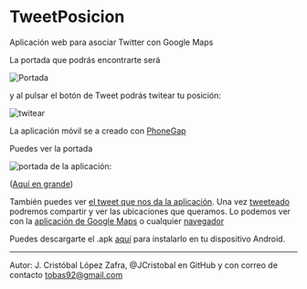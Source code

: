 # TweetPosicion
Aplicación web para asociar Twitter con Google Maps

La portada que podrás encontrarte será

![Portada](http://i.imgur.com/f1CrmFn.png)


y al pulsar el botón de Tweet podrás twitear tu posición:

![twitear](http://i.imgur.com/pNQA8a8.png)


La aplicación móvil se a creado con [PhoneGap](https://build.phonegap.com)

Puedes ver la portada 

![portada de la aplicación:](http://i.imgur.com/sGedqPe.png)

([Aquí en grande](http://i.imgur.com/2dBebLX.png))

También puedes ver [el tweet que nos da la aplicación](http://i.imgur.com/5Sm4hJs.png). Una vez [tweeteado](http://i.imgur.com/wIfmxfp.png) podremos compartir y ver las ubicaciones que queramos. Lo podemos ver con la [aplicación de Google Maps](http://i.imgur.com/khXyBot.png) o cualquier [navegador](http://i.imgur.com/FUxEueg.png)


Puedes descargarte el .apk [aquí](https://drive.google.com/file/d/0B2SHx8haLmUyOTJTZF8xRnlxVkE/view?usp=sharing) para instalarlo en tu dispositivo Android.


***

Autor: J. Cristóbal López Zafra, @JCristobal en GitHub y con correo de contacto tobas92@gmail.com

